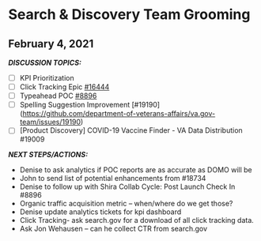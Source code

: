 # Search & Discovery Team Grooming

## February 4, 2021

***DISCUSSION TOPICS:***

 - [ ] KPI Prioritization
 - [ ] Click Tracking Epic [#16444](https://github.com/department-of-veterans-affairs/va.gov-team/issues/16444)
 - [ ] Typeahead POC [#8896](https://github.com/department-of-veterans-affairs/va.gov-team/issues/8896)
 - [ ] Spelling Suggestion Improvement [#19190] (https://github.com/department-of-veterans-affairs/va.gov-team/issues/19190)
 - [ ] [Product Discovery] COVID-19 Vaccine Finder - VA Data Distribution #19009
 
 ***NEXT STEPS/ACTIONS:***
 - Denise to ask analytics if POC reports are as accurate as DOMO will be
 - John to send list of potential enhancements from #18734
 - Denise to follow up with Shira Collab Cycle: Post Launch Check In #8896
 - Organic traffic acquisition metric – when/where do we get those?
 - Denise update analytics tickets for kpi dashboard
 - Click Tracking- ask search.gov for a download of all click tracking data.  
 - Ask Jon Wehausen – can he collect CTR from search.gov 

